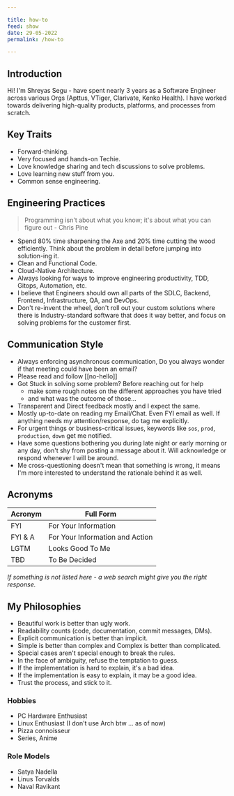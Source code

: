 ```yaml
---

title: how-to
feed: show
date: 29-05-2022
permalink: /how-to

---
```


## Introduction
Hi! I'm Shreyas Segu - have spent nearly 3 years as a Software Engineer across various Orgs (Apttus, VTiger, Clarivate, Kenko Health). I have worked towards delivering high-quality products, platforms, and processes from scratch.

## Key Traits
- Forward-thinking.
- Very focused and hands-on Techie.
- Love knowledge sharing and tech discussions to solve problems.
- Love learning new stuff from you.
- Common sense engineering.

## Engineering Practices

> Programming isn't about what you know; it's about what you can figure out - Chris Pine

- Spend 80% time sharpening the Axe and 20% time cutting the wood efficiently. Think about the problem in detail before jumping into solution-ing it.
- Clean and Functional Code.
- Cloud-Native Architecture.
- Always looking for ways to improve engineering productivity, TDD, Gitops, Automation, etc.
- I believe that Engineers should own all parts of the SDLC, Backend, Frontend, Infrastructure, QA, and DevOps.
- Don't re-invent the wheel, don't roll out your custom solutions where there is Industry-standard software that does it way better, and focus on solving problems for the customer first.

## Communication Style

- Always enforcing asynchronous communication, Do you always wonder if that meeting could have been an email?
- Please read and follow [[no-hello]]
- Got Stuck in solving some problem? Before reaching out for help 
  - make some rough notes on the different approaches you have tried 
  - and what was the outcome of those... 
- Transparent and Direct feedback mostly and I expect the same.
- Mostly up-to-date on reading my Email/Chat. Even FYI email as well. If anything needs my attention/response, do tag me explicitly. 
- For urgent things or business-critical issues, keywords like `sos`, `prod`, `production`, `down` get me notified.
- Have some questions bothering you during late night or early morning or any day, don't shy from posting a message about it. Will acknowledge or respond whenever I will be around.
- Me cross-questioning doesn't mean that something is wrong, it means I'm more interested to understand the rationale behind it as well.

## Acronyms 

| Acronym | Full Form                       |
| ------- | ------------------------------- |
| FYI     | For Your Information            |
| FYI & A | For Your Information and Action |
| LGTM    | Looks Good To Me                |
| TBD     | To Be Decided                   |

*If something is not listed here - a web search might give you the right response.*

## My Philosophies
- Beautiful work is better than ugly work.
- Readability counts (code, documentation, commit messages, DMs).
- Explicit communication is better than implicit.
- Simple is better than complex and Complex is better than complicated.
- Special cases aren't special enough to break the rules.
- In the face of ambiguity, refuse the temptation to guess.
- If the implementation is hard to explain, it's a bad idea.
- If the implementation is easy to explain, it may be a good idea.
- Trust the process, and stick to it.

### Hobbies
- PC Hardware Enthusiast
- Linux Enthusiast (I don't use Arch btw ... as of now)
- Pizza connoisseur 
- Series, Anime

### Role Models
- Satya Nadella
- Linus Torvalds
- Naval Ravikant